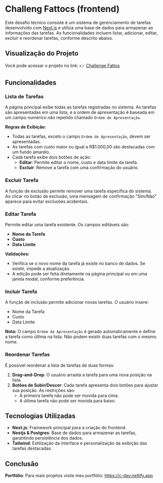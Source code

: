 # Challeng Fattocs (frontend)

Este desafio técnico consiste é um sistema de gerenciamento de tarefas desenvolvido com [Next.js](https://nextjs.org) e utiliza uma base de dados para armazenar as informações das tarefas. As funcionalidades incluem listar, adicionar, editar, excluir e reordenar tarefas, conforme descrito abaixo.

## Visualização do Projeto

Você pode acessar o projeto no link:
👉 [Challenge Fattos](https://frontend-fattos.vercel.app)

## Funcionalidades

### Lista de Tarefas
A página principal exibe todas as tarefas registradas no sistema. As tarefas são apresentadas em uma lista, e a ordem de apresentação é baseada em um campo numérico não repetido chamado `Ordem de Apresentação`. 

**Regras de Exibição:**
- Todas as tarefas, exceto o campo `Ordem de Apresentação`, devem ser apresentadas.
- As tarefas com custo maior ou igual a R$1.000,00 são destacadas com um fundo amarelo.
- Cada tarefa exibe dois botões de ação:
  - **Editar**: Permite editar o nome, custo e data limite da tarefa.
  - **Excluir**: Remove a tarefa com uma confirmação do usuário.

### Excluir Tarefa
A função de exclusão permite remover uma tarefa específica do sistema. Ao clicar no botão de exclusão, uma mensagem de confirmação "Sim/Não" aparece para evitar exclusões acidentais.

### Editar Tarefa
Permite editar uma tarefa existente. Os campos editáveis são:
- **Nome da Tarefa**
- **Custo**
- **Data Limite**

**Validações:**
- Verifica se o novo nome da tarefa já existe no banco de dados. Se existir, impede a atualização.
- A edição pode ser feita diretamente na página principal ou em uma janela modal, conforme preferência.

### Incluir Tarefa
A função de inclusão permite adicionar novas tarefas. O usuário insere:
- Nome da Tarefa
- Custo
- Data Limite

**Nota:** O campo `Ordem de Apresentação` é gerado automaticamente e define a tarefa como última na lista. Não podem existir duas tarefas com o mesmo nome.

### Reordenar Tarefas
É possível reordenar a lista de tarefas de duas formas:
1. **Drag-and-Drop**: O usuário arrasta a tarefa para uma nova posição na lista.
2. **Botões de Subir/Descer**: Cada tarefa apresenta dois botões para ajustar sua posição. As restrições são:
   - A primeira tarefa não pode ser movida para cima.
   - A última tarefa não pode ser movida para baixo.

## Tecnologias Utilizadas

- **Next.js**: Framework principal para a criação do frontend.
- **Nestjs & Postgres**: Base de dados para armazenar as tarefas, garantindo persistência dos dados.
- **Tailwind**: Estilização da interface e personalização da exibição das tarefas destacadas.

## Conclusão

 **Portfólio**: Para mais projetos visite meu portfólio: https://c-dev.netlify.app
